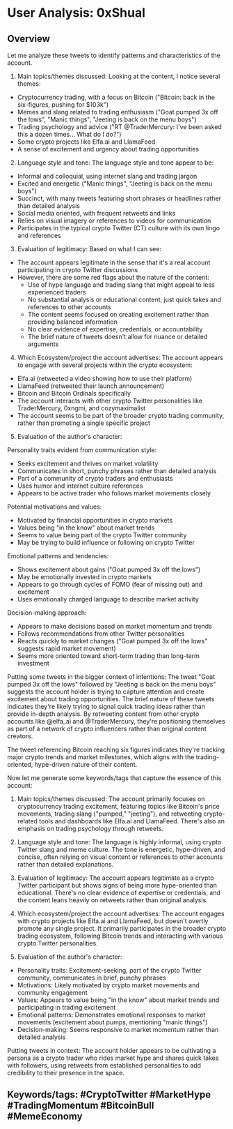 # User Analysis: 0xShual

## Overview

<think>
Let me analyze these tweets to identify patterns and characteristics of the account.

1. Main topics/themes discussed:
Looking at the content, I notice several themes:
- Cryptocurrency trading, with a focus on Bitcoin ("Bitcoin: back in the six-figures, pushing for $103k")
- Memes and slang related to trading enthusiasm ("Goat pumped 3x off the lows", "Manic things", "Jeeting is back on the menu boys")
- Trading psychology and advice ("RT @TraderMercury: I've been asked this a dozen times... What do I do?")
- Some crypto projects like Elfa.ai and LlamaFeed
- A sense of excitement and urgency about trading opportunities

2. Language style and tone:
The language style and tone appear to be:
- Informal and colloquial, using internet slang and trading jargon
- Excited and energetic ("Manic things", "Jeeting is back on the menu boys")
- Succinct, with many tweets featuring short phrases or headlines rather than detailed analysis
- Social media oriented, with frequent retweets and links
- Relies on visual imagery or references to videos for communication
- Participates in the typical crypto Twitter (CT) culture with its own lingo and references

3. Evaluation of legitimacy:
Based on what I can see:
- The account appears legitimate in the sense that it's a real account participating in crypto Twitter discussions
- However, there are some red flags about the nature of the content:
  - Use of hype language and trading slang that might appeal to less experienced traders
  - No substantial analysis or educational content, just quick takes and references to other accounts
  - The content seems focused on creating excitement rather than providing balanced information
  - No clear evidence of expertise, credentials, or accountability
  - The brief nature of tweets doesn't allow for nuance or detailed arguments

4. Which Ecosystem/project the account advertises:
The account appears to engage with several projects within the crypto ecosystem:
- Elfa.ai (retweeted a video showing how to use their platform)
- LlamaFeed (retweeted their launch announcement)
- Bitcoin and Bitcoin Ordinals specifically
- The account interacts with other crypto Twitter personalities like TraderMercury, 0xngmi, and cozymaximalist
- The account seems to be part of the broader crypto trading community, rather than promoting a single specific project

5. Evaluation of the author's character:

Personality traits evident from communication style:
- Seeks excitement and thrives on market volatility
- Communicates in short, punchy phrases rather than detailed analysis
- Part of a community of crypto traders and enthusiasts
- Uses humor and internet culture references
- Appears to be active trader who follows market movements closely

Potential motivations and values:
- Motivated by financial opportunities in crypto markets
- Values being "in the know" about market trends
- Seems to value being part of the crypto Twitter community
- May be trying to build influence or following on crypto Twitter

Emotional patterns and tendencies:
- Shows excitement about gains ("Goat pumped 3x off the lows")
- May be emotionally invested in crypto markets
- Appears to go through cycles of FOMO (fear of missing out) and excitement
- Uses emotionally charged language to describe market activity

Decision-making approach:
- Appears to make decisions based on market momentum and trends
- Follows recommendations from other Twitter personalities
- Reacts quickly to market changes ("Goat pumped 3x off the lows" suggests rapid market movement)
- Seems more oriented toward short-term trading than long-term investment

Putting some tweets in the bigger context of intentions:
The tweet "Goat pumped 3x off the lows" followed by "Jeeting is back on the menu boys" suggests the account holder is trying to capture attention and create excitement about trading opportunities. The brief nature of these tweets indicates they're likely trying to signal quick trading ideas rather than provide in-depth analysis. By retweeting content from other crypto accounts like @elfa_ai and @TraderMercury, they're positioning themselves as part of a network of crypto influencers rather than original content creators.

The tweet referencing Bitcoin reaching six figures indicates they're tracking major crypto trends and market milestones, which aligns with the trading-oriented, hype-driven nature of their content.

Now let me generate some keywords/tags that capture the essence of this account:
</think>

1. Main topics/themes discussed:
The account primarily focuses on cryptocurrency trading excitement, featuring topics like Bitcoin's price movements, trading slang ("pumped," "jeeting"), and retweeting crypto-related tools and dashboards like Elfa.ai and LlamaFeed. There's also an emphasis on trading psychology through retweets.

2. Language style and tone:
The language is highly informal, using crypto Twitter slang and meme culture. The tone is energetic, hype-driven, and concise, often relying on visual content or references to other accounts rather than detailed explanations.

3. Evaluation of legitimacy:
The account appears legitimate as a crypto Twitter participant but shows signs of being more hype-oriented than educational. There's no clear evidence of expertise or credentials, and the content leans heavily on retweets rather than original analysis.

4. Which ecosystem/project the account advertises:
The account engages with crypto projects like Elfa.ai and LlamaFeed, but doesn't overtly promote any single project. It primarily participates in the broader crypto trading ecosystem, following Bitcoin trends and interacting with various crypto Twitter personalities.

5. Evaluation of the author's character:
- Personality traits: Excitement-seeking, part of the crypto Twitter community, communicates in brief, punchy phrases
- Motivations: Likely motivated by crypto market movements and community engagement
- Values: Appears to value being "in the know" about market trends and participating in trading excitement
- Emotional patterns: Demonstrates emotional responses to market movements (excitement about pumps, mentioning "manic things")
- Decision-making: Seems responsive to market momentum rather than detailed analysis

Putting tweets in context: The account holder appears to be cultivating a persona as a crypto trader who rides market hype and shares quick takes with followers, using retweets from established personalities to add credibility to their presence in the space.

Keywords/tags:
#CryptoTwitter #MarketHype #TradingMomentum #BitcoinBull #MemeEconomy
---
